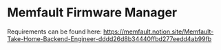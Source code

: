 # Memfault Firmware Manager

Requirements can be found here: 
https://memfault.notion.site/Memfault-Take-Home-Backend-Engineer-dddd26d8b34440ffbd277eedd4ab99fb